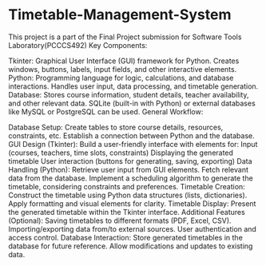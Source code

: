 # Timetable-Management-System
This project is a part of the Final Project submission for Software Tools Laboratory(PCCCS492)
Key Components:

Tkinter:
Graphical User Interface (GUI) framework for Python.
Creates windows, buttons, labels, input fields, and other interactive elements.
Python:
Programming language for logic, calculations, and database interactions.
Handles user input, data processing, and timetable generation.
Database:
Stores course information, student details, teacher availability, and other relevant data.
SQLite (built-in with Python) or external databases like MySQL or PostgreSQL can be used.
General Workflow:

Database Setup:
Create tables to store course details, resources, constraints, etc.
Establish a connection between Python and the database.
GUI Design (Tkinter):
Build a user-friendly interface with elements for:
Input (courses, teachers, time slots, constraints)
Displaying the generated timetable
User interaction (buttons for generating, saving, exporting)
Data Handling (Python):
Retrieve user input from GUI elements.
Fetch relevant data from the database.
Implement a scheduling algorithm to generate the timetable, considering constraints and preferences.
Timetable Creation:
Construct the timetable using Python data structures (lists, dictionaries).
Apply formatting and visual elements for clarity.
Timetable Display:
Present the generated timetable within the Tkinter interface.
Additional Features (Optional):
Saving timetables to different formats (PDF, Excel, CSV).
Importing/exporting data from/to external sources.
User authentication and access control.
Database Interaction:
Store generated timetables in the database for future reference.
Allow modifications and updates to existing data.
